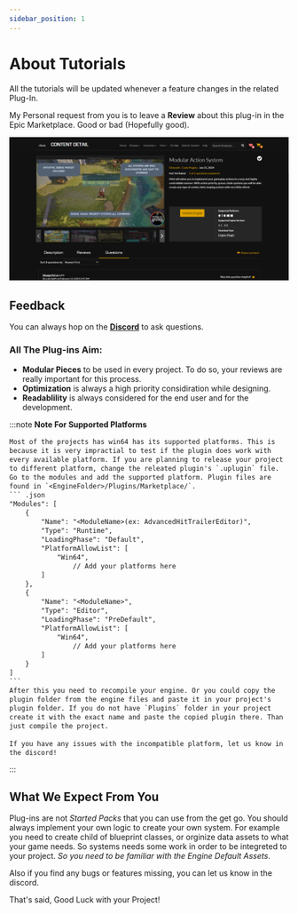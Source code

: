 ```yaml
---
sidebar_position: 1
---
```


# About Tutorials

All the tutorials will be updated whenever a feature changes in the related Plug-In.

My Personal request from you is to leave a **Review** about this plug-in in the Epic Marketplace. Good or bad (Hopefully good).

![Docs Version Dropdown](./img/T_MarketplaceExample.png)


## Feedback

You can always hop on the  **[Discord](https://discord.gg/HghXuWHJJx)** to ask questions. 


### All The Plug-ins Aim:

- **Modular Pieces** to be used in every project. To do so, your reviews are really important for this process.
- **Optimization** is always a high priority considiration while designing.
- **Readablility** is always considered for the end user and for the development.

:::note
    **Note For Supported Platforms**

    Most of the projects has win64 has its supported platforms. This is because it is very impractial to test if the plugin does work with every available platform. If you are planning to release your project to different platform, change the releated plugin's `.uplugin` file. Go to the modules and add the supported platform. Plugin files are found in `<EngineFolder>/Plugins/Marketplace/`.
    ``` .json
    "Modules": [
		{
			"Name": "<ModuleName>(ex: AdvancedHitTrailerEditor)",
			"Type": "Runtime",
			"LoadingPhase": "Default",
			"PlatformAllowList": [
				"Win64",
                    // Add your platforms here
			]
		},
		{
			"Name": "<ModuleName>",
			"Type": "Editor",
			"LoadingPhase": "PreDefault",
			"PlatformAllowList": [
				"Win64",
                    // Add your platforms here
			]
		}
	]
    ```
    After this you need to recompile your engine. Or you could copy the plugin folder from the engine files and paste it in your project's plugin folder. If you do not have `Plugins` folder in your project create it with the exact name and paste the copied plugin there. Than just compile the project.

    If you have any issues with the incompatible platform, let us know in the discord!
:::

## What We Expect From You

Plug-ins are not *Started Packs* that you can use from the get go. You should always implement your own logic to create your own system.
For example you need to create child of blueprint classes, or orginize data assets to what your game needs.
So systems needs some work in order to be integreted to your project. *So you need to be familiar with the Engine Default Assets*.

Also if you find any bugs or features missing, you can let us know in the discord.

That's said, Good Luck with your Project!
